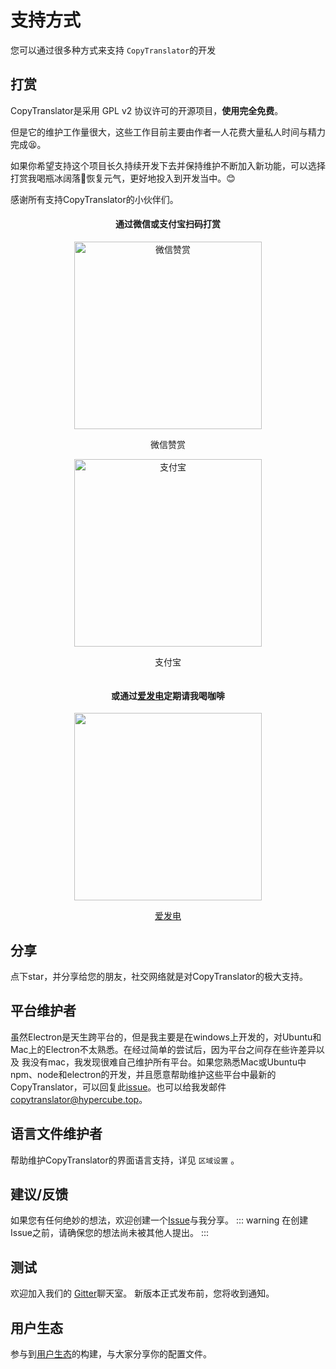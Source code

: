 # 支持方式

您可以通过很多种方式来支持 `CopyTranslator`的开发

## 打赏

CopyTranslator是采用 GPL v2 协议许可的开源项目，**使用完全免费**。

但是它的维护工作量很大，这些工作目前主要由作者一人花费大量私人时间与精力完成😫。

如果你希望支持这个项目长久持续开发下去并保持维护不断加入新功能，可以选择打赏我喝瓶冰阔落🥤恢复元气，更好地投入到开发当中。😊

感谢所有支持CopyTranslator的小伙伴们。

<h4 style="text-align:center;">通过微信或支付宝扫码打赏</h4>
<div style="text-align:center;">
<div style="display:inline-block;">
   <img width="300" src="https://s1.ax1x.com/2020/04/11/G7a8VU.jpg" alt="微信赞赏">
   <p style="text-align:center;">微信赞赏</p>
</div>
   
   <div style="display:inline-block;">
   <img width="300" src="https://s1.ax1x.com/2020/04/11/G7UVpR.jpg" alt="支付宝"> 
   <p style="text-align:center;">支付宝</p>
</div>
</div>
<div style="text-align:center;">
<h4 style="text-align:center;">或通过<a href="https://afdian.net/@elliottzheng">爱发电</a>定期请我喝咖啡</h4>
<a href="https://afdian.net/@elliottzheng"><img width="300" src="https://s2.ax1x.com/2019/03/05/kjASMV.png"></img>
<p style="text-align:center;">爱发电</p>
</a>

</div>


   

## 分享

点下star，并分享给您的朋友，社交网络就是对CopyTranslator的极大支持。


## 平台维护者

   虽然Electron是天生跨平台的，但是我主要是在windows上开发的，对Ubuntu和Mac上的Electron不太熟悉。在经过简单的尝试后，因为平台之间存在些许差异以及 我没有mac，我发现很难自己维护所有平台。如果您熟悉Mac或Ubuntu中npm、node和electron的开发，并且愿意帮助维护这些平台中最新的CopyTranslator，可以回复此[issue](https://github.com/CopyTranslator/CopyTranslator/issues/48)。也可以给我发邮件[copytranslator@hypercube.top](mailto:copytranslator@hypercube.top)。
## 语言文件维护者

   帮助维护CopyTranslator的界面语言支持，详见 `区域设置` 。

## 建议/反馈

   如果您有任何绝妙的想法，欢迎创建一个[Issue](https://github.com/CopyTranslator/CopyTranslator/issues)与我分享。
   ::: warning
   在创建Issue之前，请确保您的想法尚未被其他人提出。
   :::

## 测试

   欢迎加入我们的 [Gitter](https://gitter.im/CopyTranslator/Lobby?utm_source=share-link&utm_medium=link&utm_campaign=share-link)聊天室。 新版本正式发布前，您将收到通知。
## 用户生态
   参与到[用户生态](/userland)的构建，与大家分享你的配置文件。


